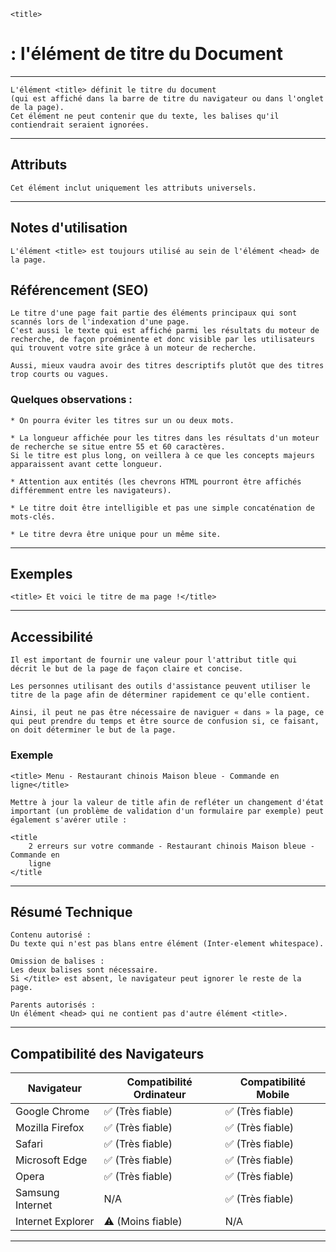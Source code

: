     <title> 
# **: l'élément de titre du Document**

---



    L'élément <title> définit le titre du document 
    (qui est affiché dans la barre de titre du navigateur ou dans l'onglet de la page). 
    Cet élément ne peut contenir que du texte, les balises qu'il contiendrait seraient ignorées.

---



## **Attributs**

    Cet élément inclut uniquement les attributs universels.

---


## **Notes d'utilisation**

    L'élément <title> est toujours utilisé au sein de l'élément <head> de la page.

## Référencement (SEO)

    Le titre d'une page fait partie des éléments principaux qui sont scannés lors de l'indexation d'une page. 
    C'est aussi le texte qui est affiché parmi les résultats du moteur de recherche, de façon proéminente et donc visible par les utilisateurs qui trouvent votre site grâce à un moteur de recherche.

    Aussi, mieux vaudra avoir des titres descriptifs plutôt que des titres trop courts ou vagues.

### Quelques observations :

    * On pourra éviter les titres sur un ou deux mots.

    * La longueur affichée pour les titres dans les résultats d'un moteur de recherche se situe entre 55 et 60 caractères. 
    Si le titre est plus long, on veillera à ce que les concepts majeurs apparaissent avant cette longueur.

    * Attention aux entités (les chevrons HTML pourront être affichés différemment entre les navigateurs).

    * Le titre doit être intelligible et pas une simple concaténation de mots-clés.

    * Le titre devra être unique pour un même site.

---



## **Exemples**

    <title> Et voici le titre de ma page !</title>

---



## **Accessibilité**

    Il est important de fournir une valeur pour l'attribut title qui décrit le but de la page de façon claire et concise.

    Les personnes utilisant des outils d'assistance peuvent utiliser le titre de la page afin de déterminer rapidement ce qu'elle contient.

    Ainsi, il peut ne pas être nécessaire de naviguer « dans » la page, ce qui peut prendre du temps et être source de confusion si, ce faisant, on doit déterminer le but de la page.


### **Exemple**

    <title> Menu - Restaurant chinois Maison bleue - Commande en ligne</title>

    Mettre à jour la valeur de title afin de refléter un changement d'état important (un problème de validation d'un formulaire par exemple) peut également s'avérer utile :

    <title
        2 erreurs sur votre commande - Restaurant chinois Maison bleue - Commande en
        ligne
    </title

---



## **Résumé Technique**

    Contenu autorisé : 
    Du texte qui n'est pas blans entre élément (Inter-element whitespace).

    Omission de balises : 
    Les deux balises sont nécessaire. 
    Si </title> est absent, le navigateur peut ignorer le reste de la page.

    Parents autorisés : 
    Un élément <head> qui ne contient pas d'autre élément <title>.

---



## **Compatibilité des Navigateurs**

| Navigateur          | Compatibilité Ordinateur | Compatibilité Mobile |
|---------------------|--------------------------|----------------------|
| Google Chrome       | ✅ (Très fiable)         | ✅ (Très fiable)     |
| Mozilla Firefox     | ✅ (Très fiable)         | ✅ (Très fiable)     |
| Safari              | ✅ (Très fiable)         | ✅ (Très fiable)     |
| Microsoft Edge      | ✅ (Très fiable)         | ✅ (Très fiable)     |
| Opera               | ✅ (Très fiable)         | ✅ (Très fiable)     |
| Samsung Internet    | N/A                      | ✅ (Très fiable)     |
| Internet Explorer   | ⚠️ (Moins fiable)        | N/A                  |

---